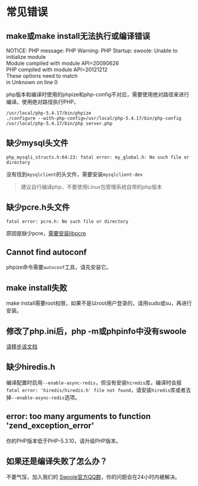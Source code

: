 # 常见错误

make或make install无法执行或编译错误
----

NOTICE: PHP message: PHP Warning:  PHP Startup: swoole: Unable to initialize module  
Module compiled with module API=20090626  
PHP    compiled with module API=20121212  
These options need to match  
 in Unknown on line 0  

php版本和编译时使用的phpize和php-config不对应，需要使用绝对路径来进行编译。使用绝对路径执行PHP。
```shell
/usr/local/php-5.4.17/bin/phpize
./configure --with-php-config=/usr/local/php-5.4.17/bin/php-config
/usr/local/php-5.4.17/bin/php server.php
```

缺少mysql头文件
----
```shell
php_mysqli_structs.h:64:23: fatal error: my_global.h: No such file or directory
```
没有找到`mysqlclient`的头文件，需要安装`mysqlclient-dev`

> 建议自行编译php，不要使用Linux包管理系统自带的php版本  

缺少pcre.h头文件
----
```shell
fatal error: pcre.h: No such file or directory
```
原因是缺少pcre，[需要安装libpcre](https://wiki.swoole.com/wiki/page/312.html)

Cannot find autoconf
----
phpize命令需要`autoconf`工具，请先安装它。

make install失败
----
make install需要root权限，如果不是以root用户登录的，请用sudo或su，再进行安装。

修改了php.ini后，php -m或phpinfo中没有swoole
----
[请移步该文档](https://wiki.swoole.com/wiki/page/351.html)

缺少hiredis.h
----
编译配置时启用`--enable-async-redis`，但没有安装`hiredis`库，编译时会报`fatal error: 'hiredis/hiredis.h' file not found`，请安装`hiredis`库或者去掉`--enable-async-redis`选项。

error: too many arguments to function 'zend_exception_error'
----
你的PHP版本低于PHP-5.3.10，请升级PHP版本。

如果还是编译失败了怎么办？
----
不要气馁，加入我们的 [Swoole官方QQ群](https://wiki.swoole.com/wiki/page/69.html#entry_h2_1)，你的问题会在24小时内被解决。